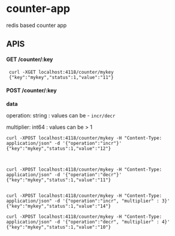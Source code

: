 # counter-app
redis based counter app

## APIS
#### GET /counter/:key

```shell
 curl -XGET localhost:4118/counter/mykey
 {"key":"mykey","status":1,"value":"11"}
 ```

#### POST /counter/:key

**data**

operation: string : values can be - `incr/decr`

multiplier: int64 : values can be > 1

```shell
curl -XPOST localhost:4118/counter/mykey -H "Content-Type: application/json" -d '{"operation":"incr"}'
{"key":"mykey","status":1,"value":"12"}



curl -XPOST localhost:4118/counter/mykey -H "Content-Type: application/json" -d '{"operation":"decr"}'
{"key":"mykey","status":1,"value":"11"}


curl -XPOST localhost:4118/counter/mykey -H "Content-Type: application/json" -d '{"operation":"incr", "multiplier" : 3}'
{"key":"mykey","status":1,"value":"14"}

curl -XPOST localhost:4118/counter/mykey -H "Content-Type: application/json" -d '{"operation":"decr", "multiplier" : 4}'
{"key":"mykey","status":1,"value":"10"}
```
